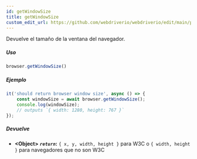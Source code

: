 ```yaml
---
id: getWindowSize
title: getWindowSize
custom_edit_url: https://github.com/webdriverio/webdriverio/edit/main/packages/webdriverio/src/commands/browser/getWindowSize.ts
---
```


Devuelve el tamaño de la ventana del navegador.

##### Uso

```js
browser.getWindowSize()
```

##### Ejemplo

```js title="getWindowSize.js"
it('should return browser window size', async () => {
    const windowSize = await browser.getWindowSize();
    console.log(windowSize);
    // outputs `{ width: 1280, height: 767 }`
});
```

##### Devuelve

- **&lt;Object&gt;**
            **<code><var>return</var></code>:**  `{ x, y, width, height }` para W3C o `{ width, height }` para navegadores que no son W3C